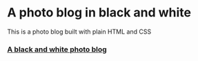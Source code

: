 # A photo blog in black and white


This is a photo blog built with plain HTML and CSS

### [A black and white photo blog](https://lanrewaju94.github.io/photo-blog/)

